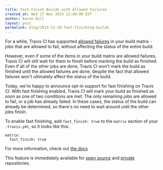 ```yaml
---
title: Fast-Finish Builds with Allowed Failures
created_at: Wed 27 Nov 2013 12:40:00 EST
author: Aaron Hill
layout: post
permalink: blog/2013-11-10-fast-finishing-builds
---
```


For a while, Travis CI has supported [allowed failures](http://about.travis-ci.org/docs/user/build-configuration/#Rows-That-are-Allowed-To-Fail) in your build matrix -
jobs that are allowed to fail, without affecting the status of the entire build.

However, even if some of the items in your build matrix are allowed failures, Travis CI will still wait for them to finish before marking the build as finished.
Even if all of the other jobs are done, Travis CI won't mark the build as finished until the allowed failures are done, despite the fact that allowed failures won't ultimately affect the status of the build.

Today, we're happy to announce opt-in support for fast finishing on Travis CI. With fast finishing enabled, Travis CI will mark your build as finished as soon as one of two conditions are met:
The only remaining jobs are allowed to fail, or a job has already failed. In these cases, the status of the build can already be determined, so there's no need to wait around until the other jobs finish.

To enable fast finishing, add `fast_finish: true` to the `matrix` section of your `.travis.yml`, so it looks like this:

    matrix:
      fast_finish: true

For more information, check out [the docs](/docs/user/build-configuration)

This feature is immediately available for [open source](https://travis-ci.org/) and [private](https://travis-ci.com/) repositories.
